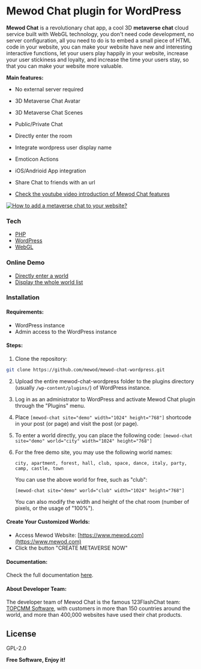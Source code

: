 
# Mewod Chat plugin for WordPress

**Mewod Chat** is a revolutionary chat app, a cool 3D **metaverse chat** cloud service built with WebGL technology, you don't need code development, no server configuration, all you need to do is to embed a small piece of HTML code in your website, you can make your website have new and interesting interactive functions, let your users play happily in your website, increase your user stickiness and loyalty, and increase the time your users stay, so that you can make your website more valuable.


**Main features:**
  - No external server required
  - 3D Metaverse Chat Avatar
  - 3D Metaverse Chat Scenes
  - Public/Private Chat
  - Directly enter the room
  - Integrate wordpress user display name
  - Emoticon Actions
  - iOS/Andrioid App integration
  - Share Chat to friends with an url

  - [Check the youtube video introduction of Mewod Chat features](https://www.youtube.com/watch?v=HHu5xdpzI60)

 [![How to add a metaverse chat to your website?](https://res.cloudinary.com/marcomontalbano/image/upload/v1661761094/video_to_markdown/images/youtube--1aeWxx5nXC0-c05b58ac6eb4c4700831b2b3070cd403.jpg)](https://www.youtube.com/watch?v=HHu5xdpzI60 "How to add a metaverse chat to your website?")

### Tech
   
* [PHP](http://www.php.net/)
* [WordPress](https://wordpress.org/)
* [WebGL](https://get.webgl.org/)

### Online Demo

* [Directly enter a world](https://www.mewod.com/index.php/2022/08/31/wordpress-post-demo1)
* [Display the whole world list](https://www.mewod.com/index.php/2022/08/31/wordpress-post-demo2)
### Installation

#### Requirements:

 - WordPress instance
 - Admin access to the WordPress instance


#### Steps:

 1. Clone the repository:
```sh
git clone https://github.com/mewod/mewod-chat-wordpress.git
```
 2. Upload the entire mewod-chat-wordpress folder to the plugins directory (usually `/wp-content/plugins/`) of WordPress instance.
 3. Log in as an administrator to WordPress and activate Mewod Chat plugin through the "Plugins" menu.
 4. Place  `[mewod-chat site="demo" width="1024" height="768"]` shortcode in your post (or page) and visit the post (or page).
 5. To enter a world directly, you can place the following code:
 `[mewod-chat site="demo" world="city" width="1024" height="768"]`
 6. For the free demo site, you may use the following world names:

    `city, apartment, forest, hall, club, space, dance, italy, party, camp, castle, town`

    You can use the above world for free, such as "club":

    `[mewod-chat site="demo" world="club" width="1024" height="768"]`

    You can also modify the width and height of the chat room (number of pixels, or the usage of "100%").

#### Create Your Customized Worlds:

 - Access Mewod Website: [https://www.mewod.com](https://www.mewod.com)
 - Click the button "CREATE METAVERSE NOW"
 

#### Documentation:
Check the full documentation [here](https://www.mewod.com/).

#### About Developer Team:
The developer team of Mewod Chat is the famous 123FlashChat team: [TOPCMM Software](https://www.topcmm.com),  with customers in more than 150 countries around the world, and more than 400,000 websites have used their chat products.

License
----

GPL-2.0


**Free Software, Enjoy it!**
